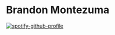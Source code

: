 # Brandon Montezuma

[![spotify-github-profile](https://spotify-github-profile.vercel.app/api/view?uid=mrmontezuma75&cover_image=true&theme=default&show_offline=false&background_color=121212&interchange=false)](https://github.com/kittinan/spotify-github-profile)

